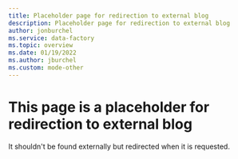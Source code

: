 ```yaml
---
title: Placeholder page for redirection to external blog
description: Placeholder page for redirection to external blog
author: jonburchel
ms.service: data-factory
ms.topic: overview
ms.date: 01/19/2022
ms.author: jburchel
ms.custom: mode-other
---
```


# This page is a placeholder for redirection to external blog

It shouldn't be found externally but redirected when it is requested.